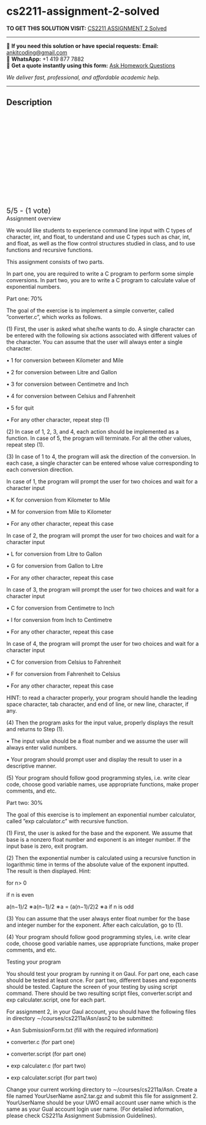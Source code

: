 # cs2211-assignment-2-solved
**TO GET THIS SOLUTION VISIT:** [CS2211 ASSIGNMENT 2 Solved](https://www.ankitcodinghub.com/product/cs2211-london/)


---

📩 **If you need this solution or have special requests:** **Email:** ankitcoding@gmail.com  
📱 **WhatsApp:** +1 419 877 7882  
📄 **Get a quote instantly using this form:** [Ask Homework Questions](https://www.ankitcodinghub.com/services/ask-homework-questions/)

*We deliver fast, professional, and affordable academic help.*

---

<h2>Description</h2>



<div class="kk-star-ratings kksr-auto kksr-align-center kksr-valign-top" data-payload="{&quot;align&quot;:&quot;center&quot;,&quot;id&quot;:&quot;119585&quot;,&quot;slug&quot;:&quot;default&quot;,&quot;valign&quot;:&quot;top&quot;,&quot;ignore&quot;:&quot;&quot;,&quot;reference&quot;:&quot;auto&quot;,&quot;class&quot;:&quot;&quot;,&quot;count&quot;:&quot;1&quot;,&quot;legendonly&quot;:&quot;&quot;,&quot;readonly&quot;:&quot;&quot;,&quot;score&quot;:&quot;5&quot;,&quot;starsonly&quot;:&quot;&quot;,&quot;best&quot;:&quot;5&quot;,&quot;gap&quot;:&quot;4&quot;,&quot;greet&quot;:&quot;Rate this product&quot;,&quot;legend&quot;:&quot;5\/5 - (1 vote)&quot;,&quot;size&quot;:&quot;24&quot;,&quot;title&quot;:&quot;CS2211 ASSIGNMENT 2 Solved&quot;,&quot;width&quot;:&quot;138&quot;,&quot;_legend&quot;:&quot;{score}\/{best} - ({count} {votes})&quot;,&quot;font_factor&quot;:&quot;1.25&quot;}">

<div class="kksr-stars">

<div class="kksr-stars-inactive">
            <div class="kksr-star" data-star="1" style="padding-right: 4px">


<div class="kksr-icon" style="width: 24px; height: 24px;"></div>
        </div>
            <div class="kksr-star" data-star="2" style="padding-right: 4px">


<div class="kksr-icon" style="width: 24px; height: 24px;"></div>
        </div>
            <div class="kksr-star" data-star="3" style="padding-right: 4px">


<div class="kksr-icon" style="width: 24px; height: 24px;"></div>
        </div>
            <div class="kksr-star" data-star="4" style="padding-right: 4px">


<div class="kksr-icon" style="width: 24px; height: 24px;"></div>
        </div>
            <div class="kksr-star" data-star="5" style="padding-right: 4px">


<div class="kksr-icon" style="width: 24px; height: 24px;"></div>
        </div>
    </div>

<div class="kksr-stars-active" style="width: 138px;">
            <div class="kksr-star" style="padding-right: 4px">


<div class="kksr-icon" style="width: 24px; height: 24px;"></div>
        </div>
            <div class="kksr-star" style="padding-right: 4px">


<div class="kksr-icon" style="width: 24px; height: 24px;"></div>
        </div>
            <div class="kksr-star" style="padding-right: 4px">


<div class="kksr-icon" style="width: 24px; height: 24px;"></div>
        </div>
            <div class="kksr-star" style="padding-right: 4px">


<div class="kksr-icon" style="width: 24px; height: 24px;"></div>
        </div>
            <div class="kksr-star" style="padding-right: 4px">


<div class="kksr-icon" style="width: 24px; height: 24px;"></div>
        </div>
    </div>
</div>


<div class="kksr-legend" style="font-size: 19.2px;">
            5/5 - (1 vote)    </div>
    </div>
Assignment overview

We would like students to experience command line input with C types of character, int, and float, to understand and use C types such as char, int, and float, as well as the flow control structures studied in class, and to use functions and recursive functions.

This assignment consists of two parts.

In part one, you are required to write a C program to perform some simple conversions. In part two, you are to write a C program to calculate value of exponential numbers.

Part one: 70%

The goal of the exercise is to implement a simple converter, called ”converter.c”, which works as follows.

(1) First, the user is asked what she/he wants to do. A single character can be entered with the following six actions associated with different values of the character. You can assume that the user will always enter a single character.

• 1 for conversion between Kilometer and Mile

• 2 for conversion between Litre and Gallon

• 3 for conversion between Centimetre and Inch

• 4 for conversion between Celsius and Fahrenheit

• 5 for quit

• For any other character, repeat step (1)

(2) In case of 1, 2, 3, and 4, each action should be implemented as a function. In case of 5, the program will terminate. For all the other values, repeat step (1).

(3) In case of 1 to 4, the program will ask the direction of the conversion. In each case, a single character can be entered whose value corresponding to each conversion direction.

In case of 1, the program will prompt the user for two choices and wait for a character input

• K for conversion from Kilometer to Mile

• M for conversion from Mile to Kilometer

• For any other character, repeat this case

In case of 2, the program will prompt the user for two choices and wait for a character input

• L for conversion from Litre to Gallon

• G for conversion from Gallon to Litre

• For any other character, repeat this case

In case of 3, the program will prompt the user for two choices and wait for a character input

• C for conversion from Centimetre to Inch

• I for conversion from Inch to Centimetre

• For any other character, repeat this case

In case of 4, the program will prompt the user for two choices and wait for a character input

• C for conversion from Celsius to Fahrenheit

• F for conversion from Fahrenheit to Celsius

• For any other character, repeat this case

HINT: to read a character properly, your program should handle the leading space character, tab character, and end of line, or new line, character, if any.

(4) Then the program asks for the input value, properly displays the result and returns to Step (1).

• The input value should be a float number and we assume the user will always enter valid numbers.

• Your program should prompt user and display the result to user in a descriptive manner.

(5) Your program should follow good programming styles, i.e. write clear code, choose good variable names, use appropriate functions, make proper comments, and etc.

Part two: 30%

The goal of this exercise is to implement an exponential number calculator, called ”exp calculator.c” with recursive function.

(1) First, the user is asked for the base and the exponent. We assume that base is a nonzero float number and exponent is an integer number. If the input base is zero, exit program.

(2) Then the exponential number is calculated using a recursive function in logarithmic time in terms of the absolute value of the exponent inputted. The result is then displayed. Hint:

for n&gt; 0

if n is even

a(n−1)/2 ∗a(n−1)/2 ∗a = (a(n−1)/2)2 ∗a if n is odd

(3) You can assume that the user always enter float number for the base and integer number for the exponent. After each calculation, go to (1).

(4) Your program should follow good programming styles, i.e. write clear code, choose good variable names, use appropriate functions, make proper comments, and etc.

Testing your program

You should test your program by running it on Gaul. For part one, each case should be tested at least once. For part two, different bases and exponents should be tested. Capture the screen of your testing by using script command. There should be two resulting script files, converter.script and exp calculater.script, one for each part.

For assignment 2, in your Gaul account, you should have the following files in directory ∼/courses/cs2211a/Asn/asn2 to be submitted:

• Asn SubmissionForm.txt (fill with the required information)

• converter.c (for part one)

• converter.script (for part one)

• exp calculater.c (for part two)

• exp calculater.script (for part two)

Change your current working directory to ∼/courses/cs2211a/Asn. Create a file named YourUserName asn2.tar.gz and submit this file for assignment 2. YourUserName should be your UWO email account user name which is the same as your Gual account login user name. (For detailed information, please check CS2211a Assignment Submission Guidelines).
